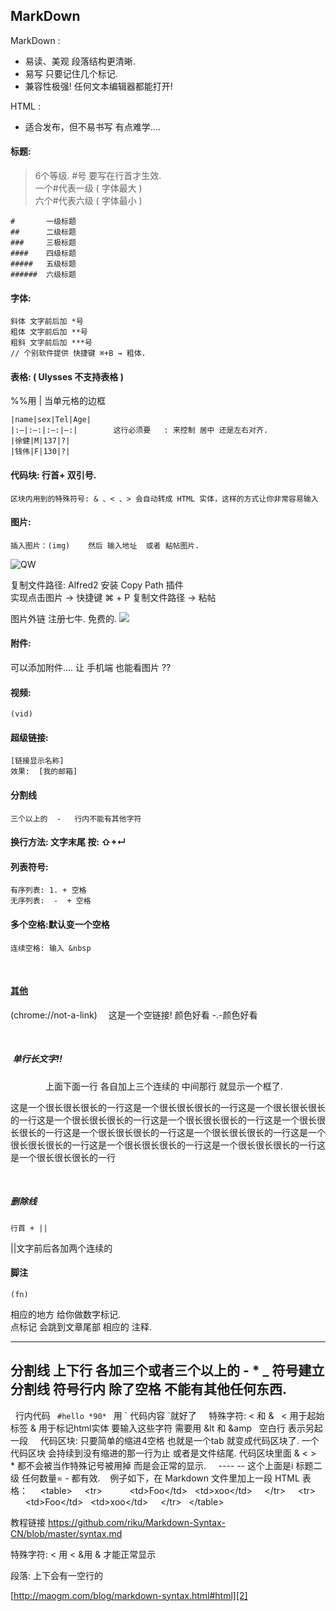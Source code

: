 
## MarkDown 

MarkDown :  
- 易读、美观 段落结构更清晰. 
- 易写  只要记住几个标记.
- 兼容性极强! 任何文本编辑器都能打开!   

HTML :
- 适合发布，但不易书写 有点难学….  


#### 标题:
> 6个等级.  #号 要写在行首才生效.   
> 一个#代表一级 ( 字体最大 )  
> 六个#代表六级 ( 字体最小 )  

	#       一级标题
	##      二级标题
	###     三极标题
	####    四级标题
	#####   五级标题
	######  六级标题

#### 字体:
	斜体 文字前后加 *号
	粗体 文字前后加 **号
	粗斜 文字前后加 ***号
	// 个别软件提供 快捷键 ⌘+B → 粗体.

#### 表格: ( Ulysses 不支持表格 )
%%用 | 当单元格的边框
 
	|name|sex|Tel|Age|
	|:—|:—:|:—:|—:|        这行必须要   : 来控制 居中 还是左右对齐.
	|徐健|M|137|?|
	|钱伟|F|130|?|


#### 代码块:  行首+ 双引号.

	区块内用到的特殊符号: & 、< 、> 会自动转成 HTML 实体，这样的方式让你非常容易输入

#### 图片:
	插入图片：(img)    然后 输入地址  或者 粘帖图片.

![][image-1]
  
复制文件路径: Alfred2 安装 Copy Path 插件    
实现点击图片 → 快捷键 ⌘ + P 复制文件路径 → 粘帖

图片外链  注册七牛. 免费的. 
![][image-2] 

#### 附件:
可以添加附件.... 让 手机端 也能看图片 ??

#### 视频:
	(vid)

#### 超级链接:
	[链接显示名称]
	效果:  [我的邮箱]

#### 分割线

	三个以上的  -   行内不能有其他字符

#### 换行方法:   文字末尾 按:  ⇧+↵

  
#### 列表符号:

	有序列表: 1. + 空格
	无序列表:  -  + 空格

#### 多个空格:默认变一个空格 
	连续空格: 输入 &nbsp
 
 
#### [其他]()

(chrome://not-a-link)　 这是一个空链接! 颜色好看 -.-颜色好看

 
 	 
 
#####  单行长文字!!
　　　　上面下面一行 各自加上三个连续的  中间那行 就显示一个框了.
 

这是一个很长很长很长的一行这是一个很长很长很长的一行这是一个很长很长很长的一行这是一个很长很长很长的一行这是一个很长很长很长的一行这是一个很长很长很长的一行这是一个很长很长很长的一行这是一个很长很长很长的一行这是一个很长很长很长的一行这是一个很长很长很长的一行这是一个很长很长很长的一行这是一个很长很长很长的一行

 
 
##### 删除线 
	行首 + ||

||文字前后各加两个连续的
 

#### 脚注
	(fn)
相应的地方  给你做数字标记.  
点标记 会跳到文章尾部 相应的 注释. 


---
分割线 上下行 各加三个或者三个以上的 - \* \_ 符号建立分割线 符号行内 除了空格 不能有其他任何东西.   
---
 
行内代码 ` #hello *90* ` 用 \` 代码内容 \`就好了
 
 
特殊字符: &lt; 和 &amp;  
&lt; 用于起始标签
&amp; 用于标记html实体 要输入这些字符 需要用 &amp;lt 和 &amp;amp
 
空白行 表示另起一段
 
 
代码区块: 只要简单的缩进4空格 也就是一个tab 就变成代码区块了. 一个代码区块 会持续到没有缩进的那一行为止 或者是文件结尾.
代码区块里面 &amp; &lt; &gt; \* 都不会被当作特殊记号被用掉 而是会正常的显示.
 
 
\---- -- 这个上面是i 标题二级 任何数量= - 都有效.
 
 例子如下，在 Markdown 文件里加上一段 HTML 表格：
 
 
&lt;table&gt;
    &lt;tr&gt;  
        &lt;td&gt;Foo&lt;/td&gt;
  &lt;td&gt;xoo&lt;/td&gt;
    &lt;/tr&gt;
    &lt;tr&gt;  
        &lt;td&gt;Foo&lt;/td&gt;
  &lt;td&gt;xoo&lt;/td&gt;
    &lt;/tr&gt;
 
&lt;/table&gt;
 

教程链接   https://github.com/riku/Markdown-Syntax-CN/blob/master/syntax.md  

特殊字符:   \< 用 &lt;     &用 &amp;   才能正常显示

段落:   上下会有一空行的


[http://maogm.com/blog/markdown-syntax.html#html][2]




[2]:	http://maogm.com/blog/markdown-syntax.html#html

[image-1]:	# "QW"
[image-2]:	http://7xrtim.com1.z0.glb.clouddn.com/QW.jpg